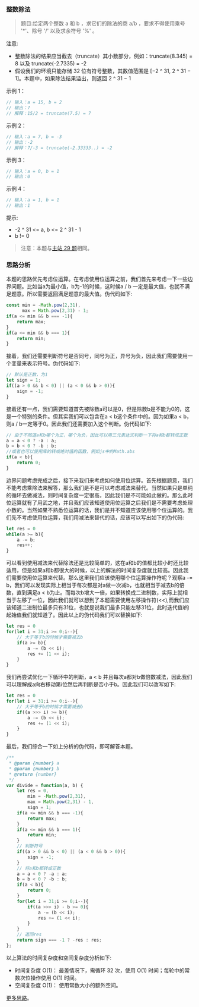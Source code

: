 ### 整数除法

> 题目:给定两个整数 a 和 b ，求它们的除法的商 a/b ，要求不得使用乘号 '*'、除号 '/' 以及求余符号 '%' 。

注意:

- 整数除法的结果应当截去（truncate）其小数部分，例如：truncate(8.345) = 8 以及 truncate(-2.7335) = -2
- 假设我们的环境只能存储 32 位有符号整数，其数值范围是 [−2 ^ 31, 2 ^ 31 − 1]。本题中，如果除法结果溢出，则返回 2 ^ 31 − 1


示例 1：

```js
// 输入：a = 15, b = 2
// 输出：7
// 解释：15/2 = truncate(7.5) = 7
```


示例 2：

```js
// 输入：a = 7, b = -3
// 输出：-2
// 解释：7/-3 = truncate(-2.33333..) = -2
```


示例 3：

```js
// 输入：a = 0, b = 1
// 输出：0
```


示例 4：

```js
// 输入：a = 1, b = 1
// 输出：1
```

提示:

* -2 ^ 31 <= a, b <= 2 ^ 31 - 1
* b != 0

> 注意：本题与[主站 29 题](https://leetcode-cn.com/problems/divide-two-integers/)相同。

### 思路分析

本题的思路优先考虑位运算。在考虑使用位运算之前，我们首先来考虑一下一些边界问题。比如当a为最小值，b为-1的时候，这时候a / b 一定是最大值，也就不满足题意。所以需要返回满足题意的最大值。伪代码如下:

```js
const min = -Math.pow(2,31),
      max = Math.pow(2,31) - 1;
if(a <= min && b === -1){
    return max;
}
if(a <= min && b === 1){
    return min;
}
```

接着，我们还需要判断符号是否同号，同号为正，异号为负，因此我们需要使用一个变量来表示符号。伪代码如下:

```js
// 默认是正数，为1
let sign = 1;
if((a > 0 && b < 0) || (a < 0 && b > 0)){
    sign = -1;
}
```

接着还有一点，我们需要知道首先被除数a可以是0，但是除数b是不能为0的，这是一个特别的条件。但其实我们可以包含在a < b这个条件中的。因为如果a < b，则a / b一定等于0。因此我们还需要加入这个判断。伪代码如下:

```js
// 由于不知道a和b哪个为正，哪个为负，因此可以用三元表达式判断一下将a和b都转成正数
a = a < 0 ? -a : a;
b = b < 0 ? -b : b;
//或者也可以使用库的转成绝对值的函数，例如js中的Math.abs
if(a < b){
    return 0;
}
```

边界问题考虑完成之后，接下来我们来考虑如何使用位运算。首先根据题意，我们不能考虑乘除法来解答，那么我们是不是可以考虑减法来替代。当然如果只是单纯的循环去做减法，则时间复杂度一定很高，因此我们是不可能如此做的。那么此时位运算就有了用武之地，并且我们应该知道使用位运算之后我们是不需要考虑处理小数的。当然如果不熟悉位运算的话，我们是并不知道应该使用哪个位运算的。我们先不考虑使用位运算，我们用减法来替代的话，应该可以写出如下的伪代码:

```js
let res = 0
while(a >= b){
    a -= b;
    res++;
}
```

可以看到使用减法来代替除法还是比较简单的，这在a和b的值都比较小时还比较适用，但是如果a和b都很大的时候，以上的解法的时间复杂度就比较高。因此我们需要使用位运算来代替。那么这里我们应该使用哪个位运算操作符呢？观察a -= b，我们可以发现实际上相当于每次都是对a做一次减b，也就相当于减去b的倍数，直到满足a < b为止。而每次b增大一倍，如果转换成二进制数，实际上就相当于左移了一位，因此我们就可以想到了本题需要使用左移操作符(<<),而我们应该知道二进制位最多只有31位，也就是说我们最多只能左移31位，此时迭代值i的起始值我们就知道了。因此以上的伪代码我们可以替换如下:

```js
let res = 0
for(let i = 31;i >= 0;i--){
    // 大于等于b的时候才需要减去b
    if(a >= b){
        a -= (b << i);
        res += (1 << i);
    }
}
```

我们再尝试优化一下循环中的判断，a < b 并且每次a都对b做倍数减法，因此我们可以理解成a向右移动第i位然后再判断是否小于b。因此我们可以改写如下:

```js
let res = 0
for(let i = 31;i >= 0;i--){
    // 大于等于b的时候才需要减去b
    if((a >>> i) >= b){
        a -= (b << i);
        res += (1 << i);
    }
}
```

最后，我们综合一下如上分析的伪代码，即可解答本题。

```js
/**
 * @param {number} a
 * @param {number} b
 * @return {number}
 */
var divide = function(a, b) {
    let res = 0,
        min = -Math.pow(2,31),
        max = Math.pow(2,31) - 1,
        sign = 1;
    if(a <= min && b === -1){
        return max;
    }
    if(a <= min && b === 1){
        return min;
    }
    // 判断符号
    if((a > 0 && b < 0) || (a < 0 && b > 0)){
        sign = -1;
    }
    // 将a和b都转成正数
    a = a < 0 ? -a : a;
    b = b < 0 ? -b : b;
    if(a < b){
        return 0;
    }
    for(let i = 31;i >= 0;i--){
        if((a >>> i) - b >= 0){
            a -= (b << i);
            res += (1 << i);
        }
    }
    // 返回res
    return sign === -1 ? -res : res;
};
```

以上算法的时间复杂度和空间复杂度分析如下:

* 时间复杂度 O(1)： 最差情况下，需循环 32 次，使用 O(1) 时间；每轮中的常数次位操作使用 O(1) 时间。
* 空间复杂度 O(1)： 使用常数大小的额外空间。

[更多思路](https://leetcode-cn.com/problems/xoh6Oh/solution/jian-dan-yi-dong-javac-pythonjs-zheng-sh-e8r6/)。
